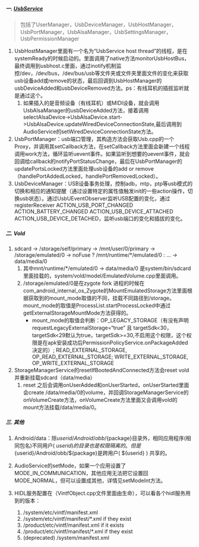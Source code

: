 ##### 一. [UsbService](https://blog.csdn.net/u013928208/article/details/84586238)
> 包括了UserManager，UsbDeviceManager，UsbHostManager，UsbPortManager，UsbAlsaManager，UsbSettingsManager，UsbPermissionManager
1. UsbHostManager里面有一个名为“UsbService host thread”的线程，是在systemReady的时候启动的。里面调用了native方法monitorUsbHostBus，最终调用到usbhost.c里面，通过inotify机制监控/dev，/dev/bus，/dev/bus/usb等文件夹或文件夹里面文件的变化来获取usb设备add或remove的状态，最后回调到UsbHostManager的usbDeviceAdded和usbDeviceRemoved方法。ps：有线耳机的插拔监听就是通过这个。
    1. 如果插入的是音频设备（有线耳机）或MIDI设备，就会调用UsbAlsaManager的usbDeviceAdded方法，接着调用selectAlsaDevice->UsbAlsaDevice.start->UsbAlsaDevice.updateWiredDeviceConnectionState,最后调用到AudioService的setWiredDeviceConnectionState方法。
2. UsbPortManager：usb端口管理，其构造方法会获取Usb.cpp的一个Proxy，并调用其setCallback方法，在setCallback方法里面会新建一个线程调用work方法，循环监听uevent事件。如果监听到想要的uevent事件，就会回调给callback的notifyPortStatusChange，最后在UsbPortManager的updatePortsLocked方法里面处理usb设备的add or remove（handlePortAddedLocked，handlePortRemovedLocked）。
3. UsbDeviceManager：USB设备事务处理，控制adb，mtp，ptp等usb模式的切换和相应的通知提醒（通过设置特定的属性值触发init的一些action操作，切换usb状态）。通过UsbUEventObserver监听USB配置的变化，通过registerReceiver ACTION_USB_PORT_CHANGED ACTION_BATTERY_CHANGED ACTION_USB_DEVICE_ATTACHED ACTION_USB_DEVICE_DETACHED，监听usb端口的变化和插拔的变化。

##### 二. Vold
1. sdcard -> /storage/self/primary -> /mnt/user/0/primary -> /storage/emulated/0 -> noFuse ? /mnt/runtime/*/emulated/0 : ... -> data/media/0
    1. 其中mnt/runtime/*/emulated/0 -> data/media/0 是system/bin/sdcard里面挂载的，system/vold/model/EmulatedVolume.cpp里面调用。
    2. /storage/emulated/0是在zygote fork 进程的时候在com_android_internal_os_Zygote的MountEmulatedStorage方法里面根据获取到的mount_mode取值的不同，挂载不同路径到/storage。mount_mode的取值是ProcessList.startProcessLocked中通过getExternalStorageMountMode方法获得的。
        - mount_mode的取值会判断：OP_LEGACY_STORAGE（有没有声明requestLegacyExternalStorage=“true” 且 targetSdk<30，targetSdk<29默认为true，targetSdk>=30,不启用这个权限，这个权限是在apk安装成功后PermissionPolicyService.onPackageAdded决定的）; READ_EXTERNAL_STORAGE, OP_READ_EXTERNAL_STORAGE; WRITE_EXTERNAL_STORAGE, OP_WRITE_EXTERNAL_STORAGE
2. StorageManagerService的resetIfBootedAndConnected方法会reset vold 并重新挂载sdcard（data/media）
    1. reset 之后会调用onUserAdded和onUserStarted，onUserStarted里面会create /data/media/0的volume，并回调StorageManagerService的onVolumeCreate方法，onVolumeCreate方法里面又会调用vold的mount方法挂载/data/media/0。


##### 三. 其他
1. Android/data：除${userid}/Android/obb/${package}目录外，相同应用程序(相同包名)不同用户( ${userid} )的目录也是权限隔离的。但是${userid}/Android/obb/${package}是跨用户( ${userid} ) 共享的。

2. AudioService的setMode，如果一个应用设置了MODE_IN_COMMUNICATION，其他应用无法把它设置回MODE_NORMAL，但可以设置成其他，详情见setModeInt方法。

3. HIDL服务配置在（VintfObject.cpp文件里面由生命），可以看各个hidl服务用到的版本：
    1. /system/etc/vintf/manifest.xml
    2. /system/etc/vintf/manifest/*.xml if they exist
    3. /product/etc/vintf/manifest.xml if it exists
    4. /product/etc/vintf/manifest/*.xml if they exist
    5. (deprecated) /system/manifest.xml
